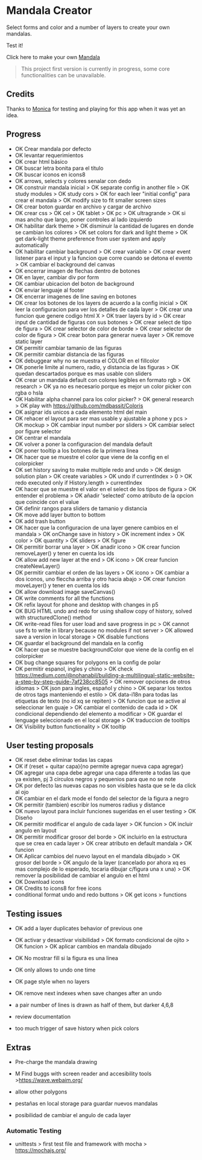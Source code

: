 # Mandala Creator

Select forms and color and a number of layers to create your own mandalas.

Test it!

Click here to make your own [Mandala](https://naveduran.github.io/mandala_creator/)
> This project first version is currently in progress, some core functionalities can be unavailable.

## Credits

Thanks to [Monica](https://www.linkedin.com/in/monica-vera-duran-91b46b278/) for testing and playing for this app when it was yet an idea.

## Progress

- OK Crear mandala por defecto
- OK levantar requerimientos
- OK crear html básico
- OK buscar letra bonita para el título
- OK buscar iconos en icons8
- OK arrows, selects y colores senalar con dedo
- OK construir mandala inicial
      > OK separate config in another file
      > OK study modules
      > OK study cors
      > OK for each leer "initial config" para crear el mandala
      > OK modify size to fit smaller screen sizes
- OK crear boton guardar en archivo y cargar de archivo
- OK crear css
      > OK cel
      > OK tablet
      > OK pc
      > OK ultragrande
      > OK si mas ancho que largo, poner controles al lado izquierdo
- OK habilitar dark theme
      > OK disminuir la cantidad de lugares en donde se cambian los colores
      > OK set colors for dark and light theme
      > OK get dark-light theme preference from user system and apply automatically
- OK habilitar cambiar background
      > OK crear variable
      > OK crear event listener para el input y la funcion que corre cuando se detona el evento
      > OK cambiar el background del canvas
- OK encerrar imagen de flechas dentro de botones
- OK en layer, cambiar div por form
- OK cambiar ubicacion del boton de background
- OK enviar lenguaje al footer
- OK encerrar imagenes de line saving en botones
- OK crear los botones de los layers de acuerdo a la config inicial
      > OK leer la configuracion para ver los detalles de cada layer
      > OK crear una funcion que genere codigo html X
      > OK traer layers by id
      > OK crear input de cantidad de figuras con sus botones
      > OK crear select de tipo de figura
      > OK crear selector de color de borde
      > OK crear selector de color de figura
      > OK crear boton para generar nueva layer
      > OK remove static layer
- OK permitir cambiar tamanio de las figuras
- OK permitir cambiar distancia de las figuras
- OK debuggear why no se muestra el COLOR en el fillcolor
- OK ponerle limite al numero, radio, y distancia de las figuras
      > OK quedan descartados porque es mas usable con sliders
- OK crear un mandala default con colores legibles en formato rgb
      > OK research
      > OK ya no es necesario porque es mejor un color picker con rgba o hsla
- OK Habilitar alpha channel para los color picker?
      > OK general research
      > OK play with https://github.com/mdbassit/Coloris
- OK asignar ids unicos a cada elemento html del main
- OK rehacer el layout para ser mas usable y ajustable a phone y pcs
      > OK mockup
      > OK cambiar input number por sliders
      > OK cambiar select por figure selector
- OK centrar el mandala
- OK volver a poner la configuracion del mandala default
- OK poner tooltip a los botones de la primera linea
- OK hacer que se muestre el color que viene de la config en el colorpicker
- OK set history saving to make multiple redo and undo
      > OK design solution plan
      > OK create variables
      > OK undo if currentIndex > 0
      > OK redo executed only if History.length > currentIndex
- OK hacer que se muestre el valor en el select de los tipos de figura
      > OK entender el problema
      > OK añadir 'selected' como atributo de la opcion que coincide con el value
- OK definir rangos para sliders de tamanio y distancia
- OK move add layer button to bottom
- OK add trash button
- OK hacer que la configuracion de una layer genere cambios en el mandala
      > OK onChange save in history
      > OK increment index
      > OK color
      > OK quantity
      > OK sliders
      > OK figure
- OK permitir borrar una layer
      > OK anadir icono
      > OK crear funcion removeLayer() y tener en cuenta los ids
- OK allow add new layer at the end
      > OK icono
      > OK crear funcion createNewLayer()
- OK permitir cambiar el orden de las layers
      > OK icono
      > OK cambiar a dos iconos, uno fleccha arriba y otro hacia abajo
      > OK crear funcion moveLayer() y tener en cuenta los ids
- OK allow download image saveCanvas()
- OK write comments for all the functions
- OK refix layout for phone and desktop with changes in p5
- OK BUG HTML undo and redo for using shallow copy of history, solved with structuredClone() method
- OK write-read files for user load and save progress in pc
      > OK cannot use fs to write in library because no modules if not server 
      > OK allowed save a version in local storage
      > OK disable functions
- OK guardar el background del mandala en la config
- OK hacer que se muestre backgroundColor que viene de la config en el colorpicker
- OK bug change squares for polygons en la config de polar
- OK permitir espanol, ingles y chino
      > OK check https://medium.com/@nohanabil/building-a-multilingual-static-website-a-step-by-step-guide-7af238cc8505
      > OK remover opciones de otros idiomas
      > OK json para ingles, español y chino
      > OK separar los textos de otros tags manteniendo el estilo
      > OK data-i18n para todas las etiquetas de texto (no id xq se repiten)
      > OK funcion que se active al seleccionar len guaje 
      > OK cambiar el contenido de cada id
      > OK condicional dependiendo del elemento a modificar
      > OK guardar el lenguage seleccionado en el local storage
      > OK traduccion de tooltips
- OK Visibility button functionality
      > OK tooltip

## User testing proposals

- OK reset debe eliminar todas las capas
- OK if (reset + quitar capa){no permite agregar nueva capa agregar}
- OK agregar una capa debe agregar una capa diferente a todas las que ya existen, pj 3 circulos negros y pequenios para que no se note
- OK por defecto las nuevas capas no son visibles hasta que se le da click al ojo
- OK cambiar en el dark mode el fondo del selector de la figura a negro
- OK permitir (tambien) escribir los numeros radius y distance
- OK nuevo layout para incluir funciones sugeridas en el user testing
      > OK Diseño
- OK permitir modificar el angulo de cada layer
      > OK funcion
      > OK incluir angulo en layout
- OK permitir modificar grosor del borde
      > OK incluirlo en la estructura que se crea en cada layer
      > OK crear atributo en default mandala
      > OK funcion
- OK Aplicar cambios del nuevo layout en el mandala dibujado
      > OK grosor del borde
      > OK angulo de la layer (cancelado por ahora xq es mas complejo de lo esperado, tocaria dibujar c/figura una x una)
      > OK remover la posibilidad de cambiar el angulo en el html
- OK Download icons
- OK Credits to icons8 for free icons
- conditional format undo and redo buttons
      > OK get icons
      > functions

## Testing issues

- OK add a layer duplicates behavior of previous one
- OK activar y desactivar visibilidad
      > OK formato condicional de ojito
      > OK funcion
      > OK aplicar cambios en mandala dibujado
- OK No mostrar fill si la figura es una linea
- OK only allows to undo one time
- OK page style when no layers
- OK remove next indexes when save changes after an undo


- a pair number of lines is drawn as half of them, but darker 4,6,8
- review documentation
- too much trigger of save history when pick colors

## Extras

- Pre-charge the mandala drawing 

- M Find buggs with screen reader and accesibility tools
      >https://wave.webaim.org/

- allow other polygons

- pestañas en local storage para guardar nuevos mandalas
- posibilidad de cambiar el angulo de cada layer

### Automatic Testing

- unittests
      > first test file and framework with mocha
      > https://mochajs.org/
